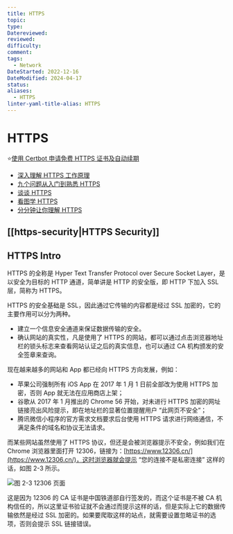 ```yaml
---
title: HTTPS
topic: 
type: 
Datereviewed: 
reviewed: 
difficulty: 
comment: 
tags:
  - Network
DateStarted: 2022-12-16
DateModified: 2024-04-17
status: 
aliases:
  - HTTPS
linter-yaml-title-alias: HTTPS
---
```


# HTTPS

⭐[使用 Certbot 申请免费 HTTPS 证书及自动续期](https://liruifengv.com/posts/certbot-https/)

- [深入理解 HTTPS 工作原理](https://juejin.cn/post/6844903830916694030 "https://juejin.cn/post/6844903830916694030")
- [九个问题从入门到熟悉 HTTPS](https://juejin.cn/post/6844903521272201223 "https://juejin.cn/post/6844903521272201223")
- [谈谈 HTTPS](https://juejin.cn/post/6844903504046211079 "https://juejin.cn/post/6844903504046211079")
- [看图学 HTTPS](https://juejin.cn/post/6844903608421449742 "https://juejin.cn/post/6844903608421449742")
- [分分钟让你理解 HTTPS](https://juejin.cn/post/6844903599303032845 "https://juejin.cn/post/6844903599303032845")

## [[https-security|HTTPS Security]]

## HTTPS Intro

HTTPS 的全称是 Hyper Text Transfer Protocol over Secure Socket Layer，是以安全为目标的 HTTP 通道，简单讲是 HTTP 的安全版，即 HTTP 下加入 SSL 层，简称为 HTTPS。

HTTPS 的安全基础是 SSL，因此通过它传输的内容都是经过 SSL 加密的，它的主要作用可以分为两种。

- 建立一个信息安全通道来保证数据传输的安全。
- 确认网站的真实性，凡是使用了 HTTPS 的网站，都可以通过点击浏览器地址栏的锁头标志来查看网站认证之后的真实信息，也可以通过 CA 机构颁发的安全签章来查询。

现在越来越多的网站和 App 都已经向 HTTPS 方向发展，例如：

- 苹果公司强制所有 iOS App 在 2017 年 1 月 1 日前全部改为使用 HTTPS 加密，否则 App 就无法在应用商店上架；
- 谷歌从 2017 年 1 月推出的 Chrome 56 开始，对未进行 HTTPS 加密的网址链接亮出风险提示，即在地址栏的显著位置提醒用户 “此网页不安全”；
- 腾讯微信小程序的官方需求文档要求后台使用 HTTPS 请求进行网络通信，不满足条件的域名和协议无法请求。

而某些网站虽然使用了 HTTPS 协议，但还是会被浏览器提示不安全，例如我们在 Chrome 浏览器里面打开 12306，链接为：[https://www.12306.cn/](https://www.12306.cn/)，这时浏览器就会提示 “您的连接不是私密连接” 这样的话，如图 2-3 所示。

![](https://cdn.cuiqingcai.com/wp-content/uploads/2018/02/2-3.png)图 2-3 12306 页面

这是因为 12306 的 CA 证书是中国铁道部自行签发的，而这个证书是不被 CA 机构信任的，所以这里证书验证就不会通过而提示这样的话，但是实际上它的数据传输依然是经过 SSL 加密的。如果要爬取这样的站点，就需要设置忽略证书的选项，否则会提示 SSL 链接错误。
